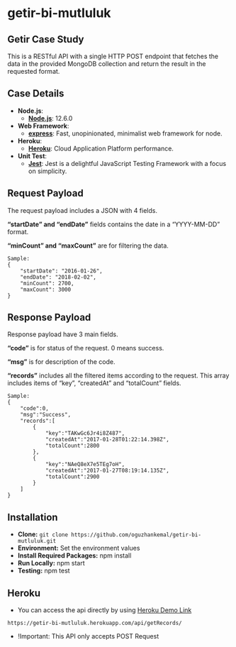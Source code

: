 # getir-bi-mutluluk
## Getir Case Study

This is a RESTful API with a single HTTP POST endpoint that fetches the data in the provided MongoDB collection and return the result in the requested format.

## Case Details
- **Node.js**:
  - **[Node.js](https://nodejs.org/en/)**: 12.6.0 
- **Web Framework**:
  - **[express](https://www.npmjs.com/package/express)**: Fast, unopinionated, minimalist web framework for node.
- **Heroku**:
  - **[Heroku](https://www.heroku.com/)**: Cloud Application Platform performance.
- **Unit Test**:
  - **[Jest](https://jestjs.io/)**: Jest is a delightful JavaScript Testing Framework with a focus on simplicity.


## Request Payload
The request payload includes a JSON with 4 fields.

**“startDate” and “endDate”** fields contains the date in a “YYYY-MM-DD” format.

**“minCount” and “maxCount”** are for filtering the data.
```
Sample:
{
    "startDate": "2016-01-26",
    "endDate": "2018-02-02",
    "minCount": 2700,
    "maxCount": 3000
}
```
## Response Payload
Response payload have 3 main fields.

**“code”** is for status of the request. 0 means success.

**“msg”** is for description of the code.

**“records”** includes all the filtered items according to the request. This array includes items of “key”, “createdAt” and “totalCount” fields.

```
Sample:
{
    "code":0,
    "msg":"Success",
    "records":[
        {
            "key":"TAKwGc6Jr4i8Z487",
            "createdAt":"2017-01-28T01:22:14.398Z",
            "totalCount":2800
        },
        {
            "key":"NAeQ8eX7e5TEg7oH",
            "createdAt":"2017-01-27T08:19:14.135Z",
            "totalCount":2900
        }
    ]
}
```

## Installation
- **Clone:** 
``` git clone https://github.com/oguzhankemal/getir-bi-mutluluk.git ```
- **Environment:** Set the environment values
- **Install Required Packages:** npm install
- **Run Locally:** npm start
- **Testing:** npm test

## Heroku
- You can access the api directly by using [Heroku Demo Link](https://getir-bi-mutluluk.herokuapp.com/api/getRecords/)
```
https://getir-bi-mutluluk.herokuapp.com/api/getRecords/

```
- !Important: This API only accepts POST Request

